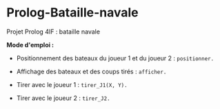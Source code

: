 Prolog-Bataille-navale
======================

Projet Prolog 4IF : bataille navale


**Mode d'emploi :**

* Positionnement des bateaux du joueur 1 et du joueur 2 : `positionner.`

* Affichage des bateaux et des coups tirés : `afficher.`

* Tirer avec le joueur 1 : `tirer_J1(X, Y).`

* Tirer avec le joueur 2 : `tirer_J2.`
